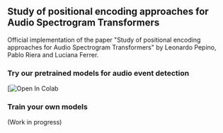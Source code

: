 ## Study of positional encoding approaches for Audio Spectrogram Transformers

Official implementation of the paper "Study of positional encoding approaches for Audio Spectrogram Transformers" by Leonardo Pepino, Pablo Riera and Luciana Ferrer.

### Try our pretrained models for audio event detection
[![Open In Colab](https://colab.research.google.com/drive/1XinbfUhcCBYccmT1rZYVk3exJLtmjFq0#scrollTo=zBOn0wzDKq5M)

### Train your own models
(Work in progress)
